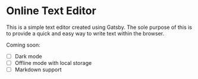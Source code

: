 # Online Text Editor

This is a simple text editor created using Gatsby. The sole purpose of this is to provide a quick and easy way to write text within the browser.

Coming soon:
- [ ] Dark mode
- [ ] Offline mode with local storage
- [ ] Markdown support